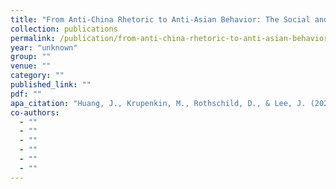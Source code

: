 ```yaml
---
title: "From Anti-China Rhetoric to Anti-Asian Behavior: The Social and Economic Cost of "Kung Flu""
collection: publications
permalink: /publication/from-anti-china-rhetoric-to-anti-asian-behavior-the-social-and-economic-cost-of-
year: "unknown"
group: ""
venue: ""
category: ""
published_link: ""
pdf: ""
apa_citation: "Huang, J., Krupenkin, M., Rothschild, D., & Lee, J. (2022). From Anti-China Rhetoric to Anti-Asian Behavior: The Social and Economic Cost of" Kung Flu"."
co-authors:
  - ""
  - ""
  - ""
  - ""
  - ""
  - ""
---
```

